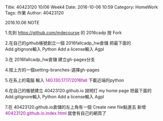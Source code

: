 Title: 40423120 10/06 Week4
Date: 2016-10-06 10:59
Category: HomeWork
Tags: 作業
Author: 40423120

<!-- PELICAN_END_SUMMARY -->
2016.10.06 NOTE

1.先到 <font color="#990099">https://github.com/mdecourse </font> 的 2016cadp 按 Fork

2.在自己的github帳號創立一個 2016fallcadp_hw倉儲
把最下面的 Add.gitignore輸入 Python  Add a license輸入 Agpl

3.在 2016fallcadp_hw倉儲 建立gh-pages分支

4.按上方的一個setting-branches-選擇gh-pages

5.在系上的電腦 輸入 <font color="#990099">140.130.17.17/2016fall </font>下載近端的python

6.在自己的帳號建立 40423120.github.io
說明打 my home page
把最下面的 Add.gitignore輸入 Python  Add a license輸入 Agpl

7.在 40423120.github.io倉儲的左上角有一個 Create new file點進去
新增<font color="#990099">40423120.github.io.index.html </font>就會有自己的網頁了

